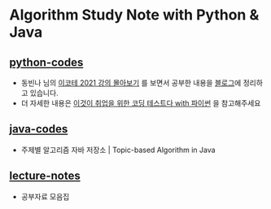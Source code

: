 # Algorithm Study Note with Python & Java

## [python-codes](https://github.com/Miniminis/algorithm-study-note/tree/main/python-codes)

- 동빈나 님의 [이코테 2021 강의 몰아보기](https://www.youtube.com/watch?v=m-9pAwq1o3w&list=PLRx0vPvlEmdAghTr5mXQxGpHjWqSz0dgC&index=1) 를 보면서 공부한 내용을 [블로그](https://blog.mhson.world/)에 정리하고 있습니다.
- 더 자세한 내용은 [이것이 취업을 위한 코딩 테스트다 with 파이썬](http://www.yes24.com/Product/goods/93519145) 을 참고해주세요

## [java-codes](https://github.com/Miniminis/algorithm-study-note/tree/main/java-codes)

- 주제별 알고리즘 자바 저장소 | Topic-based Algorithm in Java

## [lecture-notes](https://github.com/Miniminis/algorithm-study-note/tree/main/lecture-notes)

- 공부자료 모음집
